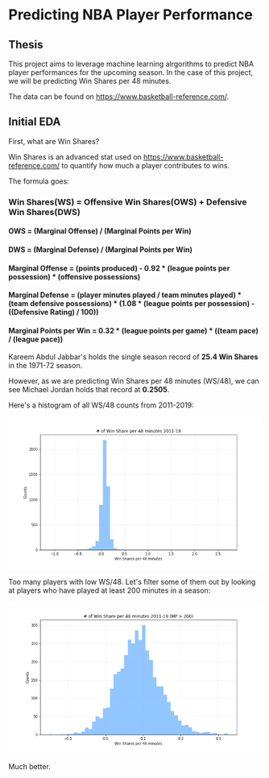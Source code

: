 # Predicting NBA Player Performance


## Thesis

This project aims to leverage machine learning alrgorithms to predict NBA player performances for the upcoming season. In the case of this project, we will be predicting Win Shares per 48 minutes.

The data can be found on https://www.basketball-reference.com/.


## Initial EDA

First, what are Win Shares? 

Win Shares is an advanced stat used on https://www.basketball-reference.com/ to quantify how much a player contributes to wins.

The formula goes:

### Win Shares(WS) = Offensive Win Shares(OWS) + Defensive Win Shares(DWS)

#### OWS = (Marginal Offense) / (Marginal Points per Win)
#### DWS = (Marginal Defense) / (Marginal Points per Win)

#### Marginal Offense = (points produced) - 0.92 * (league points per possession) * (offensive possessions)

#### Marginal Defense = (player minutes played / team minutes played) * (team defensive possessions) * (1.08 * (league points per possession) - ((Defensive Rating) / 100))

#### Marginal Points per Win = 0.32 * (league points per game) * ((team pace) / (league pace))

Kareem Abdul Jabbar's holds the single season record of **25.4 Win Shares** in the 1971-72 season.

However, as we are predicting Win Shares per 48 minutes (WS/48),
we can see Michael Jordan holds that record at **0.2505**.

Here's a histogram of all WS/48 counts from 2011-2019:

![hist1](https://github.com/virsagothethird/NBA-Moneyball/blob/master/img/01_ws48_hist.png)

Too many players with low WS/48. Let's filter some of them out by looking at players who have played at least 200 minutes in a season:

![hist2](https://github.com/virsagothethird/NBA-Moneyball/blob/master/img/02_ws48_hist_200.png)

Much better.

